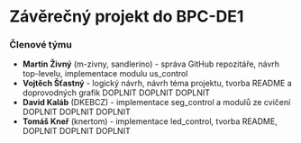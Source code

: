 # Závěrečný projekt do BPC-DE1

### Členové týmu
* **Martin Živný** (m-zivny, sandlerino) - správa GitHub repozitáře, návrh top-levelu, implementace modulu us_control
* **Vojtěch Šťastný** - logický návrh, návrh téma projektu, tvorba README a doprovodných grafik DOPLNIT DOPLNIT DOPLNIT
* **David Kaláb** (DKEBCZ) - implementace seg_control a modulů ze cvičení  DOPLNIT DOPLNIT DOPLNIT
* **Tomáš Kneř** (knertom) - implementace led_control, tvorba README, DOPLNIT DOPLNIT DOPLNIT
